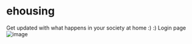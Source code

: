 # ehousing
Get updated with what happens in your society at home :)  :)
Login page
![image](https://user-images.githubusercontent.com/109733803/190849002-f4256b66-8067-4a30-b4b9-57eae583eba2.png)
